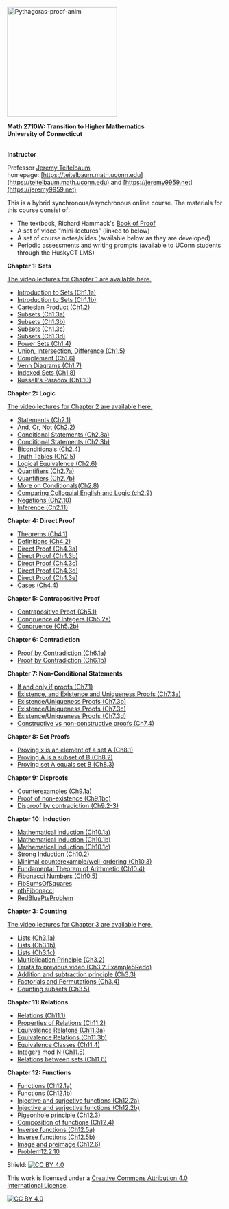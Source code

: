 <a title="William B. Faulk [CC BY-SA 4.0 (https://creativecommons.org/licenses/by-sa/4.0)], via Wikimedia Commons" href="https://commons.wikimedia.org/wiki/File:Pythagoras-proof-anim.svg"><img width="256" alt="Pythagoras-proof-anim" src="https://upload.wikimedia.org/wikipedia/commons/thumb/9/9e/Pythagoras-proof-anim.svg/256px-Pythagoras-proof-anim.svg.png"></a> 


**Math 2710W: Transition to Higher Mathematics** <br>
**University of Connecticut** <br>
<br>



**Instructor** <br>

Professor [Jeremy Teitelbaum](jeremy.teitelbaum@uconn.edu) <br>
homepage: [https://teitelbaum.math.uconn.edu](https://teitelbaum.math.uconn.edu) and [https://jeremy9959.net](https://jeremy9959.net)<br>

This is a hybrid synchronous/asynchronous online course.   The materials for this course consist of:

- The textbook, Richard Hammack's [Book of Proof](https://www.people.vcu.edu/~rhammack/BookOfProof/)
- A set of video "mini-lectures" (linked to below)
- A set of course notes/slides (available below as they are developed)
- Periodic assessments and writing prompts (available to UConn students through the HuskyCT LMS)


**Chapter 1: Sets**

[The video lectures for Chapter 1 are available here.](https://www.youtube.com/playlist?list=PLHmPFY5Rz0RCUbHjvzDoHM0Q1SQOjHTnL)

- [Introduction to Sets (Ch1.1a)](./notes/Chapter1/Ch1.1a.given.pdf)
- [Introduction to Sets (Ch1.1b)](./notes/Chapter1/Ch1.1b.given.pdf)
- [Cartesian Product (Ch1.2)](./notes/Chapter1/Ch1.2.given.pdf)
- [Subsets (Ch1.3a)](./notes/Chapter1/Ch1.3a.given.pdf)
- [Subsets (Ch1.3b)](./notes/Chapter1/Ch1.3b.given.pdf)
- [Subsets (Ch1.3c)](./notes/Chapter1/Ch1.3c.given.pdf)
- [Subsets (Ch1.3d)](./notes/Chapter1/Ch1.3d.given.pdf)
- [Power Sets (Ch1.4)](./notes/Chapter1/Ch1.4.given.pdf)
- [Union, Intersection, Difference (Ch1.5)](./notes/Chapter1/Ch1.5.given.pdf)
- [Complement (Ch1.6)](./notes/Chapter1/Ch1.6.given.pdf)
- [Venn Diagrams (Ch1.7)](./notes/Chapter1/Ch1.7.given.pdf)
- [Indexed Sets (Ch1.8)](./notes/Chapter1/Ch1.8.given.pdf)
- [Russell's Paradox (Ch1.10)](./notes/Chapter1/Ch1.10.given.pdf)

**Chapter 2: Logic**

[The video lectures for Chapter 2 are available here.](https://www.youtube.com/playlist?list=PLHmPFY5Rz0RAhHc0z0v1MWpeXwQhGDQ9y)

- [Statements (Ch2.1)](./notes/Chapter2/Ch2.1.given.pdf)
- [And, Or, Not (Ch2.2)](./notes/Chapter2/Ch2.2.given.pdf)
- [Conditional Statements (Ch2.3a)](./notes/Chapter2/Ch2.3a.given.pdf)
- [Conditional Statements (Ch2.3b)](./notes/Chapter2/Ch2.3b.given.pdf)
- [Biconditionals (Ch2.4)](./notes/Chapter2/Ch2.4.given.pdf)
- [Truth Tables (Ch2.5)](./notes/Chapter2/Ch2.5.given.pdf)
- [Logical Equivalence (Ch2.6)](./notes/Chapter2/Ch2.6.given.pdf)
- [Quantifiers (Ch2.7a)](./notes/Chapter2/Ch2.7a.given.pdf)
- [Quantifiers (Ch2.7b)](./notes/Chapter2/Ch2.7b.given.pdf)
- [More on Conditionals(Ch2.8)](./notes/Chapter2/Ch2.8.given.pdf)
- [Comparing Colloquial English and Logic (ch2.9)](./notes/Chapter2/Ch2.9.given.pdf)
- [Negations (Ch2.10)](./notes/Chapter2/Ch2.10.given.pdf)
- [Inference (Ch2.11)](./notes/Chapter2/Ch2.11.given.pdf)


**Chapter 4: Direct Proof**

- [Theorems (Ch4.1)](./notes/Chapter4/Ch4.1.given.pdf)
- [Definitions (Ch4.2)](./notes/Chapter4/Ch4.2.given.pdf)
- [Direct Proof (Ch4.3a)](./notes/Chapter4/Ch4.3a.given.pdf)
- [Direct Proof (Ch4.3b)](./notes/Chapter4/Ch4.3b.given.pdf)
- [Direct Proof (Ch4.3c)](./notes/Chapter4/Ch4.3c.given.pdf)
- [Direct Proof (Ch4.3d)](./notes/Chapter4/Ch4.3d.given.pdf)
- [Direct Proof (Ch4.3e)](./notes/Chapter4/Ch4.3e.given.pdf)
- [Cases (Ch4.4)](./notes/Chapter4/Ch4.4.given.pdf)

**Chapter 5: Contrapositive Proof**

- [Contrapositive Proof (Ch5.1)](./notes/Chapter5/Ch5.1.given.pdf)
- [Congruence of Integers (Ch5.2a)](./notes/Chapter5/Ch5.2a.given.pdf)
- [Congruence (Ch5.2b)](./notes/Chapter5/Ch5.2b.given.pdf)

**Chapter 6: Contradiction**

- [Proof by Contradiction (Ch6.1a)](./notes/Chapter6/Ch6.1a.given.pdf)
- [Proof by Contradiction (Ch6.1b)](./notes/Chapter6/Ch6.1b.given.pdf)

**Chapter 7: Non-Conditional Statements**

- [If and only if proofs (Ch7.1)](./notes/Chapter7/Ch7.1.given.pdf)
- [Existence, and Existence and Uniqueness Proofs (Ch7.3a)](./notes/Chapter7/Ch7.3a.given.pdf)
- [Existence/Uniqueness Proofs (Ch7.3b)](./notes/Chapter7/Ch7.3b.given.pdf)
- [Existence/Uniqueness Proofs (Ch7.3c)](./notes/Chapter7/Ch7.3c.given.pdf)
- [Existence/Uniqueness Proofs (Ch7.3d)](./notes/Chapter7/Ch7.3d.given.pdf)
- [Constructive vs non-constructive proofs (Ch7.4)](./notes/Chapter7/Ch7.4.given.pdf)

**Chapter 8: Set Proofs**

- [Proving x is an element of a set A (Ch8.1)](./notes/Chapter8/Ch8.1.given.pdf)
- [Proving A is a subset of B (Ch8.2)](./notes/Chapter8/Ch8.2.given.pdf)
- [Proving set A equals set B (Ch8.3)](./notes/Chapter8/Ch8.3.given.pdf)

**Chapter 9: Disproofs**

- [Counterexamples (Ch9.1a)](./notes/Chapter9/Ch9.1a.given.pdf)
- [Proof of non-existence (Ch9.1bc)](./notes/Chapter9/Ch9.1bc.given.pdf)
- [Disproof by contradiction (Ch9.2-3)](./notes/Chapter9/Ch9.2-3.given.pdf)

**Chapter 10: Induction**

- [Mathematical Induction (Ch10.1a)](./notes/Chapter10/Ch10.1a.given.pdf)
- [Mathematical Induction (Ch10.1b)](./notes/Chapter10/Ch10.1b.given.pdf)
- [Mathematical Induction (Ch10.1c)](./notes/Chapter10/Ch10.1c.given.pdf)
- [Strong Induction (Ch10.2)](./notes/Chapter10/Ch10.2.given.pdf)
- [Minimal counterexample/well-ordering (Ch10.3)](./notes/Chapter10/Ch10.3.given.pdf)
- [Fundamental Theorem of Arithmetic (Ch10.4)](./notes/Chapter10/Ch10.4.given.pdf)
- [Fibonacci Numbers (Ch10.5)](./notes/Chapter10/Ch10.5.given.pdf)
- [FibSumsOfSquares](./notes/Chapter10/FibSumsOfSquares.given.pdf)
- [nthFibonacci](./notes/Chapter10/nthFibonacci.given.pdf)
- [RedBluePtsProblem](./notes/Chapter10/RedBluePtsProblem.given.pdf)

**Chapter 3: Counting**

[The video lectures for Chapter 3 are available here.](https://www.youtube.com/playlist?list=PLHmPFY5Rz0RD_cfkhDhjpPR4GIypLcR8k)

- [Lists (Ch3.1a)](./notes/Chapter3/Ch3.1a.given.pdf)
- [Lists (Ch3.1b)](./notes/Chapter3/Ch3.1b.given.pdf)
- [Lists (Ch3.1c)](./notes/Chapter3/Ch3.1c.given.pdf)
- [Multiplication Principle (Ch3.2)](./notes/Chapter3/Ch3.2.given.pdf)
- [Errata to previous video (Ch3.2.Example5Redo)](./notes/Chapter3/Ch3.2.Example5Redo.given.pdf)
- [Addition and subtraction principle (Ch3.3)](./notes/Chapter3/Ch3.3.given.pdf)
- [Factorials and Permutations (Ch3.4)](./notes/Chapter3/Ch3.4.given.pdf)
- [Counting subsets (Ch3.5)](./notes/Chapter3/Ch3.5.given.pdf)

**Chapter 11: Relations**

- [Relations (Ch11.1)](./notes/Chapter11/Ch11.1.given.pdf)
- [Properties of Relations (Ch11.2)](./notes/Chapter11/Ch11.2.given.pdf)
- [Equivalence Relatons (Ch11.3a)](./notes/Chapter11/Ch11.3a.given.pdf)
- [Equivalence Relations (Ch11.3b)](./notes/Chapter11/Ch11.3b.given.pdf)
- [Equivalence Classes (Ch11.4)](./notes/Chapter11/Ch11.4.given.pdf)
- [Integers mod N (Ch11.5)](./notes/Chapter11/Ch11.5.given.pdf)
- [Relations between sets (Ch11.6)](./notes/Chapter11/Ch11.6.given.pdf)

**Chapter 12: Functions**

- [Functions (Ch12.1a)](./notes/Chapter12/Ch12.1a.given.pdf)
- [Functions (Ch12.1b)](./notes/Chapter12/Ch12.1b.given.pdf)
- [Injective and surjective functions (Ch12.2a)](./notes/Chapter12/Ch12.2a.given.pdf)
- [Injective and surjective functions (Ch12.2b)](./notes/Chapter12/Ch12.2b.given.pdf)
- [Pigeonhole principle (Ch12.3)](./notes/Chapter12/Ch12.3.given.pdf)
- [Composition of functions (Ch12.4)](./notes/Chapter12/Ch12.4.given.pdf)
- [Inverse functions (Ch12.5a)](./notes/Chapter12/Ch12.5a.given.pdf)
- [Inverse functions (Ch12.5b)](./notes/Chapter12/Ch12.5b.given.pdf)
- [Image and preimage (Ch12.6)](./notes/Chapter12/Ch12.6.given.pdf)
- [Problem12.2.10](./notes/Chapter12/Problem12.2.10.given.pdf)


Shield: [![CC BY 4.0][cc-by-shield]][cc-by]

This work is licensed under a
[Creative Commons Attribution 4.0 International License][cc-by].

[![CC BY 4.0][cc-by-image]][cc-by]

[cc-by]: http://creativecommons.org/licenses/by/4.0/
[cc-by-image]: https://i.creativecommons.org/l/by/4.0/88x31.png
[cc-by-shield]: https://img.shields.io/badge/License-CC%20BY%204.0-lightgrey.svg
